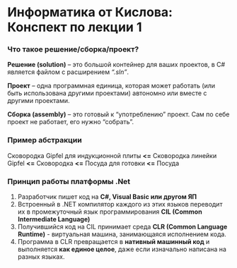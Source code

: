# Информатика от Кислова: Конспект по лекции 1
### Что такое решение/сборка/проект?
**Решение (solution)** – это большой контейнер для ваших проектов, в C# является файлом с расширением *“.sln”*.

**Проект** – одна программная единица, которая может работать (или быть использована другими проектами) автономно или вместе с другими проектами.

**Сборка (assembly)** – это готовый к “употреблению” проект. Сам по себе проект не работает, его нужно “собрать”.
### Пример абстракции
Сковородка Gipfel для индукционной плиты **<=** Сковородка линейки Gipfel **<=**
Сковородка **<=** Посуда для готовки **<=** Посуда

### Принцип работы платформы .Net
1. Разработчик пишет код на **C#, Visual Basic или другом ЯП**
2. Встроенный в .NET компилятор каждого из этих языков переводит их в промежуточный язык программирования **CIL (Common Intermediate Language)**
3. Получившийся код на CIL принимает среда **CLR (Common Language Runtime)** - виртуальная машина, занимающаяся исполнением кода.
4. Программа в CLR превращается в **нативный машинный код** и выполняется **как единое целое**, даже если изначально написана на разных языках.
